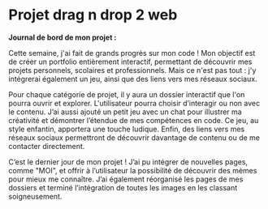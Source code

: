 # Projet drag n drop 2 web

**Journal de bord de mon projet :**

Cette semaine, j'ai fait de grands progrès sur mon code !
Mon objectif est de créer un portfolio entièrement interactif, permettant de découvrir mes projets personnels, scolaires et professionnels. Mais ce n'est pas tout : j'y intégrerai également un jeu, ainsi que des liens vers mes réseaux sociaux.

Pour chaque catégorie de projet, il y aura un dossier interactif que l'on pourra ouvrir et explorer. L'utilisateur pourra choisir d’interagir ou non avec le contenu. J’ai aussi ajouté un petit jeu avec un chat pour illustrer ma créativité et démontrer l’étendue de mes compétences en code. Ce jeu, au style enfantin, apportera une touche ludique. Enfin, des liens vers mes réseaux sociaux permettront de découvrir davantage de contenu ou de me contacter directement.

C’est le dernier jour de mon projet ! J’ai pu intégrer de nouvelles pages, comme "MOI", et offrir à l’utilisateur la possibilité de découvrir des mèmes pour mieux me connaître. J’ai également réorganisé les pages de mes dossiers et terminé l’intégration de toutes les images en les classant soigneusement.
